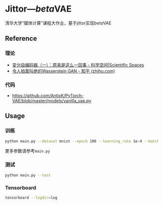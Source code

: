 # Jittor—$beta$VAE

清华大学“媒体计算”课程大作业，基于jittor实现$beta$VAE

## Reference

### 理论

- [变分自编码器（一）：原来是这么一回事 - 科学空间|Scientific Spaces](https://spaces.ac.cn/archives/5253)
- [令人拍案叫绝的Wasserstein GAN - 知乎 (zhihu.com)](https://zhuanlan.zhihu.com/p/25071913)


### 代码

- https://github.com/AntixK/PyTorch-VAE/blob/master/models/vanilla_vae.py

## Usage

### 训练

```bash
python main.py --dataset mnist --epoch 100 --learning_rate 1e-4 --batch_size 64
```

更多参数请参考`main.py`

### 测试

```bash
python main.py --test
```

### Tensorboard

```bash
tensorboard --logdir=log
```